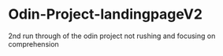 # Odin-Project-landingpageV2
2nd run through of the odin project not rushing and focusing on comprehension
